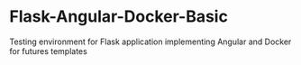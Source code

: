 # Flask-Angular-Docker-Basic
Testing environment for Flask application implementing Angular and Docker for futures templates

